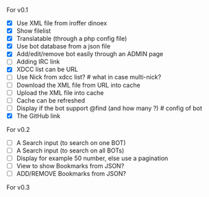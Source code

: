 For v0.1
- [x] Use XML file from iroffer dinoex
- [x] Show filelist
- [x] Translatable (through a php config file)
- [x] Use bot database from a json file
- [x] Add/edit/remove bot easily through an ADMIN page
- [ ] Adding IRC link
- [x] XDCC list can be URL
- [ ] Use Nick from xdcc list? # what in case multi-nick?
- [ ] Download the XML file from URL into cache
- [ ] Upload the XML file into cache
- [ ] Cache can be refreshed
- [ ] Display if the bot support @find (and how many ?) # config of bot
- [x] The GitHub link

 For v0.2
 - [ ] A Search input (to search on one BOT)
 - [ ] A Search input (to search on all BOTs)
 - [ ] Display for example 50 number, else use a pagination
 - [ ] View to show Bookmarks from JSON?
 - [ ] ADD/REMOVE Bookmarks from JSON?

 For v0.3
